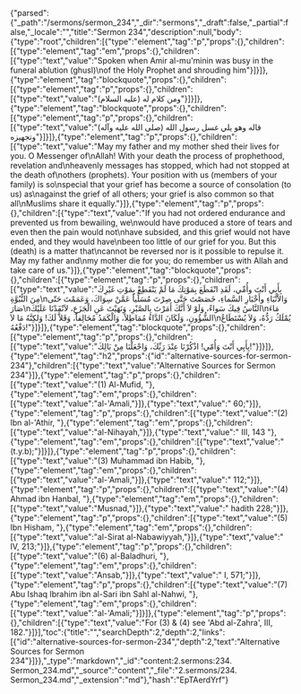 {"parsed":{"_path":"/sermons/sermon_234","_dir":"sermons","_draft":false,"_partial":false,"_locale":"","title":"Sermon 234","description":null,"body":{"type":"root","children":[{"type":"element","tag":"p","props":{},"children":[{"type":"element","tag":"em","props":{},"children":[{"type":"text","value":"Spoken when Amir al-mu'minin was busy in the funeral ablution (ghusl)\nof the Holy Prophet and shrouding him"}]}]},{"type":"element","tag":"blockquote","props":{},"children":[{"type":"element","tag":"p","props":{},"children":[{"type":"text","value":"ومن كلام له (عليه السلام)"}]}]},{"type":"element","tag":"blockquote","props":{},"children":[{"type":"element","tag":"p","props":{},"children":[{"type":"text","value":"قاله وهو يلي غسل رسول الله (صلى الله عليه وآله) وتجهيزه"}]}]},{"type":"element","tag":"p","props":{},"children":[{"type":"text","value":"May my father and my mother shed their lives for you. O Messenger of\nAllah! With your death the process of prophethood, revelation and\nheavenly messages has stopped, which had not stopped at the death of\nothers (prophets). Your position with us (members of your family) is so\nspecial that your grief has become a source of consolation (to us) as\nagainst the grief of all others; your grief is also common so that all\nMuslims share it equally."}]},{"type":"element","tag":"p","props":{},"children":[{"type":"text","value":"If you had not ordered endurance and prevented us from bewailing, we\nwould have produced a store of tears and even then the pain would not\nhave subsided, and this grief would not have ended, and they would have\nbeen too little of our grief for you. But this (death) is a matter that\ncannot be reversed nor is it possible to repulse it. May my father and\nmy mother die for you; do remember us with Allah and take care of us."}]},{"type":"element","tag":"blockquote","props":{},"children":[{"type":"element","tag":"p","props":{},"children":[{"type":"text","value":"بِأَبِي أَنْتَ وأُمِّي، لَقَدِ انْقَطَعَ بِمَوْتِكَ مَا لَمْ يَنْقَطِعْ بِمَوْتِ غَيْرِكَ مِنَ النُّبُوَّةِ\nوَالاْنْبَاءِ وأَخْبَارِ السَّماءِ، خَصَصْتَ حَتَّى صِرْتَ مُسَلِّياً عَمَّنْ سِوَاكَ، وَعَمَمْتَ حَتّى صَارَ\nالنَّاسُ فِيكَ سَواءً، وَلَوْ لاَ أَنَّكَ أَمَرْتَ بِالصَّبْرِ، وَنَهَيْتَ عَنِ الْجَزَعِ، لاَنْفَدْنَا عَلَيْكَ\nمَاءَ الشُّؤُونِ، وَلَكَانَ الدَّاءُ مُمَاطِلاً، وَالْكَمَدُ مُحَالِفاً، وَقَلاَّ لَكَ! وَلكِنَّهُ مَا لاَ\nيُمْلَكُ رَدُّهُ، وَلاَ يُسْتَطَاعُ دَفْعُهُ!"}]}]},{"type":"element","tag":"blockquote","props":{},"children":[{"type":"element","tag":"p","props":{},"children":[{"type":"text","value":"بِأَبِي أَنْتَ وَأُمّي! اذْكُرْنَا عِنْدَ رَبِّكَ، وَاجْعَلْنَا مِنْ بَالِكَ!"}]}]},{"type":"element","tag":"h2","props":{"id":"alternative-sources-for-sermon-234"},"children":[{"type":"text","value":"Alternative Sources for Sermon 234"}]},{"type":"element","tag":"p","props":{},"children":[{"type":"text","value":"(1) Al-Mufid, "},{"type":"element","tag":"em","props":{},"children":[{"type":"text","value":"al-'Amali,"}]},{"type":"text","value":" 60;"}]},{"type":"element","tag":"p","props":{},"children":[{"type":"text","value":"(2) Ibn al-'Athir, "},{"type":"element","tag":"em","props":{},"children":[{"type":"text","value":"al-Nihayah,"}]},{"type":"text","value":" III, 143 "},{"type":"element","tag":"em","props":{},"children":[{"type":"text","value":"(t.y.b);"}]}]},{"type":"element","tag":"p","props":{},"children":[{"type":"text","value":"(3) Muhammad ibn Habib, "},{"type":"element","tag":"em","props":{},"children":[{"type":"text","value":"al-'Amali,"}]},{"type":"text","value":" 112;"}]},{"type":"element","tag":"p","props":{},"children":[{"type":"text","value":"(4) Ahmad ibn Hanbal, "},{"type":"element","tag":"em","props":{},"children":[{"type":"text","value":"Musnad,"}]},{"type":"text","value":" hadith 228;"}]},{"type":"element","tag":"p","props":{},"children":[{"type":"text","value":"(5) Ibn Hisham, "},{"type":"element","tag":"em","props":{},"children":[{"type":"text","value":"al-Sirat al-Nabawiyyah,"}]},{"type":"text","value":" IV, 213;"}]},{"type":"element","tag":"p","props":{},"children":[{"type":"text","value":"(6) al-Baladhuri, "},{"type":"element","tag":"em","props":{},"children":[{"type":"text","value":"Ansab,"}]},{"type":"text","value":" I, 571;"}]},{"type":"element","tag":"p","props":{},"children":[{"type":"text","value":"(7) Abu Ishaq Ibrahim ibn al-Sari ibn Sahl al-Nahwi, "},{"type":"element","tag":"em","props":{},"children":[{"type":"text","value":"al-'Amali;"}]}]},{"type":"element","tag":"p","props":{},"children":[{"type":"text","value":"For (3) & (4) see 'Abd al-Zahra', III, 182."}]}],"toc":{"title":"","searchDepth":2,"depth":2,"links":[{"id":"alternative-sources-for-sermon-234","depth":2,"text":"Alternative Sources for Sermon 234"}]}},"_type":"markdown","_id":"content:2.sermons:234. Sermon_234.md","_source":"content","_file":"2.sermons/234. Sermon_234.md","_extension":"md"},"hash":"EpTAerdYrf"}